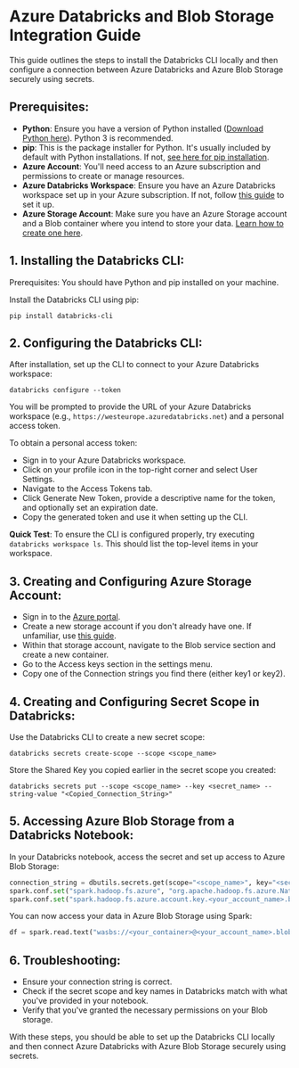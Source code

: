 # **Azure Databricks and Blob Storage Integration Guide**

This guide outlines the steps to install the Databricks CLI locally and then configure a connection between Azure Databricks and Azure Blob Storage securely using secrets.

## **Prerequisites**:
- **Python**: Ensure you have a version of Python installed ([Download Python here](https://www.python.org/downloads/)). Python 3 is recommended.
- **pip**: This is the package installer for Python. It's usually included by default with Python installations. If not, [see here for pip installation](https://pip.pypa.io/en/stable/installation/).
- **Azure Account**: You'll need access to an Azure subscription and permissions to create or manage resources.
- **Azure Databricks Workspace**: Ensure you have an Azure Databricks workspace set up in your Azure subscription. If not, follow [this guide](https://docs.databricks.com/getting-started) to set it up.
- **Azure Storage Account**: Make sure you have an Azure Storage account and a Blob container where you intend to store your data. [Learn how to create one here](https://docs.microsoft.com/en-us/azure/storage/common/storage-account-create).

## **1. Installing the Databricks CLI**:
Prerequisites: You should have Python and pip installed on your machine.

Install the Databricks CLI using pip:
```
pip install databricks-cli
```

## **2. Configuring the Databricks CLI**:
After installation, set up the CLI to connect to your Azure Databricks workspace:
```
databricks configure --token
```
You will be prompted to provide the URL of your Azure Databricks workspace (e.g., `https://westeurope.azuredatabricks.net`) and a personal access token.

To obtain a personal access token:
- Sign in to your Azure Databricks workspace.
- Click on your profile icon in the top-right corner and select User Settings.
- Navigate to the Access Tokens tab.
- Click Generate New Token, provide a descriptive name for the token, and optionally set an expiration date.
- Copy the generated token and use it when setting up the CLI.

**Quick Test**: To ensure the CLI is configured properly, try executing `databricks workspace ls`. This should list the top-level items in your workspace.

## **3. Creating and Configuring Azure Storage Account**:
- Sign in to the [Azure portal](https://portal.azure.com/).
- Create a new storage account if you don't already have one. If unfamiliar, use [this guide](https://docs.microsoft.com/en-us/azure/storage/common/storage-account-create).
- Within that storage account, navigate to the Blob service section and create a new container.
- Go to the Access keys section in the settings menu.
- Copy one of the Connection strings you find there (either key1 or key2).

## **4. Creating and Configuring Secret Scope in Databricks**:
Use the Databricks CLI to create a new secret scope:
```
databricks secrets create-scope --scope <scope_name>
```
Store the Shared Key you copied earlier in the secret scope you created:
```
databricks secrets put --scope <scope_name> --key <secret_name> --string-value "<Copied_Connection_String>"
```

## **5. Accessing Azure Blob Storage from a Databricks Notebook**:
In your Databricks notebook, access the secret and set up access to Azure Blob Storage:
```python
connection_string = dbutils.secrets.get(scope="<scope_name>", key="<secret_name>")
spark.conf.set("spark.hadoop.fs.azure", "org.apache.hadoop.fs.azure.NativeAzureFileSystem")
spark.conf.set("spark.hadoop.fs.azure.account.key.<your_account_name>.blob.core.windows.net", connection_string)
```
You can now access your data in Azure Blob Storage using Spark:
```python
df = spark.read.text("wasbs://<your_container>@<your_account_name>.blob.core.windows.net/<file_path>")
```

## **6. Troubleshooting**:
- Ensure your connection string is correct.
- Check if the secret scope and key names in Databricks match with what you've provided in your notebook.
- Verify that you've granted the necessary permissions on your Blob storage.

With these steps, you should be able to set up the Databricks CLI locally and then connect Azure Databricks with Azure Blob Storage securely using secrets.